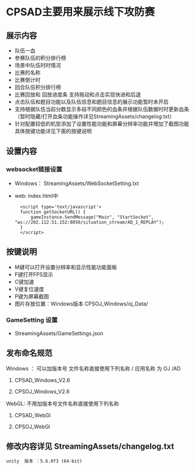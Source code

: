 # CPSAD主要用来展示线下攻防赛
## 展示内容
- 队伍一血
- 参赛队伍的积分排行榜
- 场景中队伍时时情况
- 比赛的名称
- 比赛倒计时
- 回合队伍积分排行榜
- 比赛回放和 回放进度条 支持拖动和点击实现快进和后退 
- 点击队伍和题目功能以及队伍信息和题目信息的展示功能暂时未开启
- 支持根据队伍当前分数显示多段不同颜色的血条并根据队伍数据时时更新血条（暂时隐藏/打开血条功能操作详见StreamingAssets/changelog.txt）
- 针对配置较低的机型添加了设置性能功能和屏幕分辨率功能并增加了截图功能具体按键功能详见下面的按键说明

## 设置内容  
### websocket链接设置 
- Windows： StreamingAssets/WebSocketSetting.txt
- web: index.html中


		<script type='text/javascript'>
		function getSocketURL() {
			gameInstance.SendMessage("Main", "StartSocket", "ws://202.112.51.152:8050/situation_stream/AD_1_REPLAY");
		}
		</script>

## 按键说明
- M键可以打开设置分辨率和显示性能功能面板
- F键打开FPS显示
- C键加速
- V键复位速度
- P键为屏幕截图
- 图片存放位置：Windows版本  CPSOJ_Windows/oj_Data/

### GameSetting 设置 
- StreamingAssets/GameSettings.json
## 发布命名规范
Windows  ：  可以加版本号 文件名称直接使用下列名称  /  应用名称 为 OJ  /AD



1. CPSAD_Windows_V2.6  


1. CPSOJ_Windows_V2.6

WebGL:      不用加版本号文件名称直接使用下列名称 


1. CPSAD_WebGl


1. CPSOJ_WebGl
## 修改内容详见 StreamingAssets/changelog.txt
	unity  版本 ：5.6.0f3 (64-bit)
